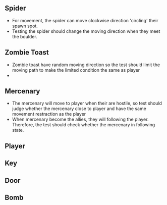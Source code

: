 ## Spider
- For movement, the spider can move clockwise direction 'circling' their spawn spot.
- Testing the spider should change the moving direction when they meet the boulder.


## Zombie Toast
- Zombie toast have random moving direction so the test should limit the moving path to make the limited condition the same as player
- 

## Mercenary
- The mercenary will move to player when their are hostile, so test should judge whether the mercenary close to player and have the same movement restraction as the player
- When mercenary become the allies, they will following the player. Therefore, the test should check whether the mercenary in following state.


## Player


## Key


## Door


## Bomb

## 
